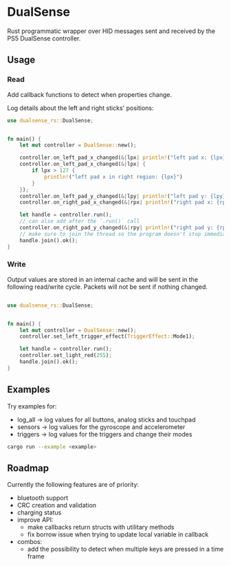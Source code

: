 # DualSense

Rust programmatic wrapper over HID messages sent and received by the PS5 DualSense controller.

## Usage

### Read

Add callback functions to detect when properties change.

Log details about the left and right sticks' positions:

```rust
use dualsense_rs::DualSense;


fn main() {
    let mut controller = DualSense::new();

    controller.on_left_pad_x_changed(&|lpx| println!("left pad x: {lpx}"));
    controller.on_left_pad_x_changed(&|lpx| {
        if lpx > 127 {
            println!("left pad x in right region: {lpx}")
        }
    });
    controller.on_left_pad_y_changed(&|lpy| println!("left pad y: {lpy}"));
    controller.on_right_pad_x_changed(&|rpx| println!("right pad x: {rpx}"));

    let handle = controller.run();
    // can also add after the `.run()` call
    controller.on_right_pad_y_changed(&|rpy| println!("right pad y: {rpy}"));
    // make sure to join the thread so the program doesn't stop immediately
    handle.join().ok();
}
```

### Write

Output values are stored in an internal cache and will be sent in the following read/write cycle. Packets will
not be sent if nothing changed.

```rust

use dualsense_rs::DualSense;


fn main() {
    let mut controller = DualSense::new();
    controller.set_left_trigger_effect(TriggerEffect::Mode1);

    let handle = controller.run();
    controller.set_light_red(255);
    handle.join().ok();
}
```

## Examples

Try examples for:

- log_all -> log values for all buttons, analog sticks and touchpad
- sensors -> log values for the gyroscope and accelerometer
- triggers -> log values for the triggers and change their modes

```sh
cargo run --example <example>
```

## Roadmap

Currently the following features are of priority:

- bluetooth support
- CRC creation and validation
- charging status
- improve API:
    - make callbacks return structs with utilitary methods
    - fix borrow issue when trying to update local variable in callback
- combos:
    - add the possibility to detect when multiple keys are pressed in a time frame
